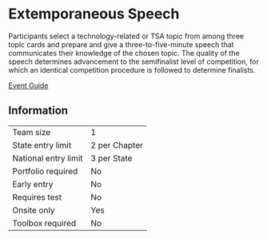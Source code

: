 # Extemporaneous Speech

Participants select a technology-related or TSA topic from
among three topic cards and prepare and give a three-to-five-minute speech that communicates their knowledge of the
chosen topic. The quality of the speech determines advancement to the semifinalist level of competition, for which an
identical competition procedure is followed to determine
finalists.

[Event Guide](https://lwsd.sharepoint.com/:b:/r/sites/GR-JHS-TechnologyStudentAssociation-SCA/Shared%20Documents/23-24/Competition/Event%20Guides/HS%20-%20Extemporaneous%20Speech.pdf)

## Information

|                      |               |
| -------------------- | ------------- |
| Team size            | 1             |
| State entry limit    | 2 per Chapter |
| National entry limit | 3 per State   |
| Portfolio required   | No            |
| Early entry          | No            |
| Requires test        | No            |
| Onsite only          | Yes           |
| Toolbox required     | No            |
